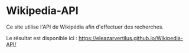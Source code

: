 ﻿# Wikipedia-API
Ce site utilise l'API de Wikipédia afin d'effectuer des recherches.

Le résultat est disponible ici : https://eleazarvertilus.github.io/Wikipedia-API/
